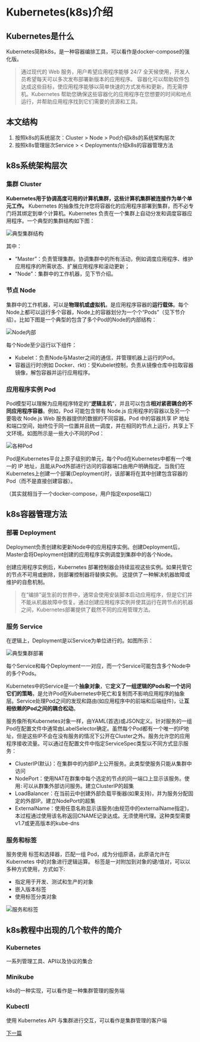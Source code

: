 # Kubernetes(k8s)介绍

## Kubernetes是什么

Kubernetes简称k8s，是一种容器编排工具，可以看作是docker-compose的强化版。

>通过现代的 Web 服务，用户希望应用程序能够 24/7 全天候使用，开发人员希望每天可以多次发布部署新版本的应用程序。 容器化可以帮助软件包达成这些目标，使应用程序能够以简单快速的方式发布和更新，而无需停机。Kubernetes 帮助您确保这些容器化的应用程序在您想要的时间和地点运行，并帮助应用程序找到它们需要的资源和工具。

## 本文结构

1. 按照k8s的系统层次：Cluster > Node > Pod介绍k8s的系统架构层次
2. 按照k8s管理层次Service > < Deployments介绍k8s的容器管理方法

## k8s系统架构层次

### 集群 Cluster

**Kubernetes用于协调高度可用的计算机集群，这些计算机集群被连接作为单个单元工作。** Kubernetes 的抽象性允许您将容器化的应用程序部署到集群，而不必专门将其绑定到单个计算机。Kubernetes 负责在一个集群上自动分发和调度容器应用程序。一个典型的集群结构如下图：

![典型集群结构](_/module_01_cluster.png)

其中：

* “Master”：负责管理集群。协调集群中的所有活动，例如调度应用程序、维护应用程序的所需状态、扩展应用程序和滚动更新；
* “Node”：集群中的工作机器，见下节介绍。

### 节点 Node

集群中的工作机器，可以是**物理机或虚拟机**，是应用程序容器的**运行载体**。每个Node上都可以运行多个容器，Node上的容器划分为一个个“Pods”（见下节介绍）。比如下图是一个典型的包含了多个Pod的Node的内部结构：

![Node内部](_/module_03_nodes.png)

每个Node至少运行以下组件：

* Kubelet：负责Node与Master之间的通信，并管理机器上运行的Pod。
* 容器运行时(例如 Docker、rkt)：受Kubelet控制，负责从镜像仓库中拉取容器镜像，解包容器并运行应用程序。

### 应用程序实例 Pod

Pod模型可以理解为应用程序特定的“**逻辑主机**”，并且可以包含**相对紧密耦合的不同应用程序容器**。例如，Pod 可能包含带有 Node.js 应用程序的容器以及另一个要吸收 Node.js Web 服务器提供的数据的不同容器。Pod 中的容器共享 IP 地址和端口空间，始终位于同一位置并且统一调度，并在相同的节点上运行，共享上下文环境。如图所示是一些大小不同的Pod：

![各种Pod](_/module_03_pods.png)

Pod是Kubernetes平台上原子级别的单元，每个Pod在Kubernetes中都有一个唯一的 IP 地址，且能从Pod外部进行访问的容器端口由用户明确指定。当我们在Kubernetes上创建一个部署(Deployment)时，该部署将在其中创建包含容器的 Pod（而不是直接创建容器）。

（其实就相当于一个docker-compose，用户指定expose端口）

## k8s容器管理方法

### 部署 Deployment

Deployment负责创建和更新Node中的应用程序实例。创建Deployment后， Master会将Deployment创建的应用程序实例调度到集群中的各个Node。

创建应用程序实例后，Kubernetes 部署控制器会持续监视这些实例。如果托管它的节点不可用或删除，则部署控制器将替换实例。 这提供了一种解决机器故障或维护的自愈机制。

>在“编排”诞生前的世界中，通常会使用安装脚本启动应用程序，但是它们并不能从机器故障中恢复。通过创建应用程序实例并使其运行在跨节点的机器之间，Kubernetes部署提供了截然不同的应用管理方法。

### 服务 Service

在逻辑上，Deployment是以Service为单位进行的。如图所示：

![典型集群部署](_/module_04_services.png)

每个Service和每个Deployment一一对应，而一个Service可能包含多个Node中的多个Pods。

Kubernetes中的Service是一个**抽象对象**，它**定义了一组逻辑的Pods和一个访问它们的策略**，是允许Pod在Kubernetes中死亡和复制而不影响应用程序的抽象层。Service处理Pod之间的发现和路由(如应用程序中的前端和后端组件)，让**互相依赖的Pod之间的耦合松动**。

服务像所有Kubernetes对象一样，由YAML(首选)或JSON定义。针对服务的一组Pod在配置文件中通常由LabelSelector确定。虽然每个Pod都有一个唯一的IP地址，但是这些IP不会在没有服务的情况下公开在Cluster之外。服务允许您的应用程序接收流量。可以通过在配置文件中指定ServiceSpec类型以不同方式显示服务：

* ClusterIP(默认)：在集群中的内部IP上公开服务。此类型使服务只能从集群中访问
* NodePort：使用NAT在群集中每个选定的节点的同一端口上显示该服务。使用`:`可以从群集外部访问服务。建立ClusterIP的超集
* LoadBalancer：在当前云中创建外部负载平衡器(如果支持)，并为服务分配固定的外部IP。建立NodePort的超集
* ExternalName：使用任意名称显示该服务(由规范中的externalName指定)，本过程通过使用该名称返回CNAME记录达成。无须使用代理。这种类型需要v1.7或更高版本的kube-dns

### 服务和标签

服务使用 标签和选择器，匹配一组 Pod，成为分组原语，此原语允许在 Kubernetes 中的对象进行逻辑运算。 标签是一对附加到对象的键/值对，可以以多种方式使用，方式如下:

* 指定用于开发、测试和生产的对象
* 嵌入版本标签
* 使用标签分类对象

![服务和标签](_/module_04_labels.png)

## k8s教程中出现的几个软件的简介

### Kubernetes

一系列管理工具、API以及协议的集合

### Minikube

k8s的一种实现，可以看作是一种集群管理的服务端

### Kubectl

使用 Kubernetes API 与集群进行交互，可以看作是集群管理的客户端

[下一篇](Kubernetes使用.md)
